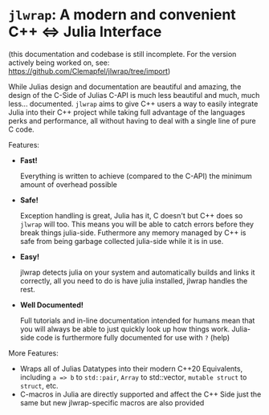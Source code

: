 # `jlwrap`: A modern and convenient C++ ⇔ Julia Interface

(this documentation and codebase is still incomplete. For the version actively being worked on, see: https://github.com/Clemapfel/jlwrap/tree/import)

While Julias design and documentation are beautiful and amazing, the design of the C-Side of Julias C-API is much less beautiful and much, much less... documented. `jlwrap` aims to give C++ users a way to easily integrate Julia into their C++ project while taking full advantage of the languages perks and performance, all without having to deal with a single line of pure C code.

Features:
+ **Fast!** 

  Everything is written to achieve (compared to the C-API) the minimum amount of overhead possible
  
+ **Safe!** 

  Exception handling is great, Julia has it, C doesn't but C++ does so `jlwrap` will too. This means you will be able to catch errors before they break things julia-side. Futhermore any memory managed by C++ is safe from being garbage collected julia-side while it is in use.
  
+ **Easy!**

  jlwrap detects julia on your system and automatically builds and links it correctly, all you need to do is have julia installed, jlwrap handles the rest.
  
+ **Well Documented!** 

  Full tutorials and in-line documentation intended for humans mean that you will always be able to just quickly look up how things work. Julia-side code is furthermore fully documented for use with `?` (help)

More Features:
+ Wraps all of Julias Datatypes into their modern C++20 Equivalents, including `a => b` to `std::pair`, `Array` to std::vector, `mutable struct` to `struct`, etc. 
+ C-macros in Julia are directly supported and affect the C++ Side just the same but new jlwrap-specific macros are also provided

